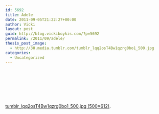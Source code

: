 ```yaml
---
id: 5692
title: Adele
date: 2011-09-05T21:22:27+00:00
author: Vicki
layout: post
guid: http://blog.vickiboykis.com/?p=5692
permalink: /2011/09/adele/
thesis_post_image:
  - http://30.media.tumblr.com/tumblr_lqq2osT4Bw1qzrg0bo1_500.jpg
categories:
  - Uncategorized
---
```

&nbsp;

<p style="text-align: center;">
  <a href="http://30.media.tumblr.com/tumblr_lqq2osT4Bw1qzrg0bo1_500.jpg"><img src="http://blog.vickiboykis.com/wp-content/uploads/2011/09/tumblr_lqq2osT4Bw1qzrg0bo1_500.jpg" alt="" /></a>
</p>

&nbsp;

&nbsp;

[tumblr\_lqq2osT4Bw1qzrg0bo1\_500.jpg (500×612)](http://30.media.tumblr.com/tumblr_lqq2osT4Bw1qzrg0bo1_500.jpg).